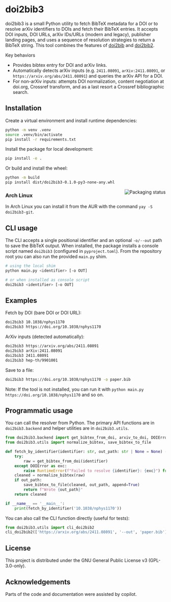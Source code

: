 # doi2bib3

doi2bib3 is a small Python utility to fetch BibTeX metadata for a DOI or to
resolve arXiv identifiers to DOIs and fetch their BibTeX entries. It accepts
DOI inputs, DOI URLs, arXiv IDs/URLs (modern and legacy), publisher landing
pages, and uses a sequence of resolution strategies to return a BibTeX string.
This tool combines the features of [doi2bib](https://github.com/bibcure/doi2bib/) and [doi2bib2](https://github.com/davidagraf/doi2bib2).

Key behaviors
- Provides bibtex entry for DOI and arXiv links.
- Automatically detects arXiv inputs (e.g. `2411.08091`, `arXiv:2411.08091`, or `https://arxiv.org/abs/2411.08091`) and queries the arXiv API for a DOI.
- For non-arXiv inputs: attempts DOI normalization, content negotiation at doi.org, Crossref transform, and as a last resort a Crossref bibliographic search.

Installation
------------

Create a virtual environment and install runtime dependencies:

```bash
python -m venv .venv
source .venv/bin/activate
pip install -r requirements.txt
```

Install the package for local development:

```bash
pip install -e .
```

Or build and install the wheel:

```bash
python -m build
pip install dist/doi2bib3-0.1.0-py3-none-any.whl
```

<a href="https://repology.org/project/doi2bib3/versions">
    <img src="https://repology.org/badge/vertical-allrepos/doi2bib3.svg" alt="Packaging status" align="right">
</a>

### Arch Linux
In Arch Linux you can install it from the AUR with the command `yay -S doi2bib3-git`. 

CLI usage
---------

The CLI accepts a single positional identifier and an optional `-o/--out`
path to save the BibTeX output. When installed, the package installs a console
script named `doi2bib3` (configured in `pyproject.toml`). From the repository
root you can also run the provided `main.py` shim.

```bash
# using the local shim
python main.py <identifier> [-o OUT]

# or when installed as console script
doi2bib3 <identifier> [-o OUT]
```

Examples
--------

Fetch by DOI (bare DOI or DOI URL):

```bash
doi2bib3 10.1038/nphys1170
doi2bib3 https://doi.org/10.1038/nphys1170
```

ArXiv inputs (detected automatically):

```bash
doi2bib3 https://arxiv.org/abs/2411.08091
doi2bib3 arXiv:2411.08091
doi2bib3 2411.08091
doi2bib3 hep-th/9901001
```

Save to a file:

```bash
doi2bib3 https://doi.org/10.1038/nphys1170 -o paper.bib
```

Note: If the tool is not installed, you can run it with `python main.py https://doi.org/10.1038/nphys1170` and so on.

Programmatic usage
------------------

You can call the resolver from Python. The primary API functions are in
`doi2bib3.backend` and helper utilities are in `doi2bib3.utils`.

```python
from doi2bib3.backend import get_bibtex_from_doi, arxiv_to_doi, DOIError
from doi2bib3.utils import normalize_bibtex, save_bibtex_to_file

def fetch_by_identifier(identifier: str, out_path: str | None = None) -> str:
	try:
		raw = get_bibtex_from_doi(identifier)
	except DOIError as exc:
		raise RuntimeError(f"Failed to resolve {identifier}: {exc}") from exc
	cleaned = normalize_bibtex(raw)
	if out_path:
		save_bibtex_to_file(cleaned, out_path, append=True)
		return f"Wrote {out_path}"
	return cleaned

if __name__ == '__main__':
	print(fetch_by_identifier('10.1038/nphys1170'))
```

You can also call the CLI function directly (useful for tests):

```python
from doi2bib3.utils import cli_doi2bib2
cli_doi2bib2(['https://arxiv.org/abs/2411.08091', '--out', 'paper.bib'])
```

License
-------
This project is distributed under the GNU General Public License v3 (GPL-3.0-only).

Acknowledgements
---------------
Parts of the code and documentation were assisted by copilot.

